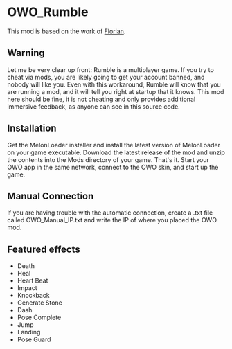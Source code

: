 # OWO_Rumble
This mod is based on the work of [Florian](https://github.com/floh-bhaptics).

## Warning
Let me be very clear up front: Rumble is a multiplayer game. If you try to cheat via mods, you are likely going to get your account banned, and nobody will like you. Even with this workaround, Rumble will know that you are running a mod, and it will tell you right at startup that it knows. This mod here should be fine, it is not cheating and only provides additional immersive feedback, as anyone can see in this source code.

## Installation
Get the MelonLoader installer and install the latest version of MelonLoader on your game executable. Download the latest release of the mod and unzip the contents into the Mods directory of your game. That's it. Start your OWO app in the same network, connect to the OWO skin, and start up the game.

## Manual Connection
If you are having trouble with the automatic connection, create a .txt file called OWO_Manual_IP.txt and write the IP of where you placed the OWO mod.

## Featured effects
- Death
- Heal
- Heart Beat
- Impact
- Knockback
- Generate Stone
- Dash
- Pose Complete
- Jump
- Landing
- Pose Guard
